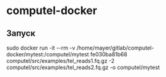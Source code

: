 # computel-docker

## Запуск


sudo docker run -it --rm -v /home/mayer/gitlab/computel-docker/mytest:/computel/mytest fe030ba81b68 computel/src/examples/tel_reads1.fq.gz -2 computel/src/examples/tel_reads2.fq.gz -o computel/mytest